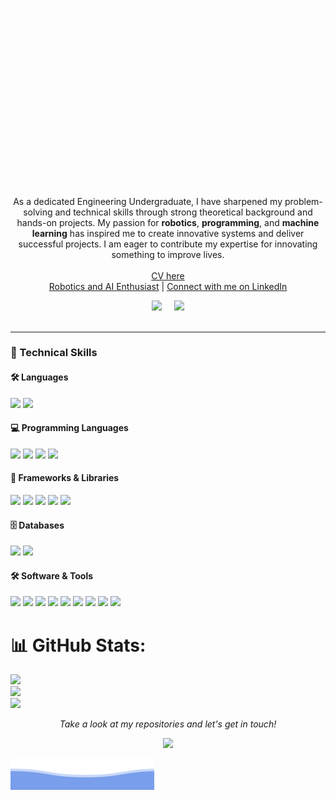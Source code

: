![Rajana Kavinda Samarakoon](https://github.com/RajanaKavinda/RajanaKavinda/blob/main/welcome.gif)

<p align="center">
      As a dedicated Engineering Undergraduate, I have sharpened my problem-solving and technical skills through strong theoretical background and hands-on projects. My passion for <b>robotics</b>, <b>programming</b>, and <b>machine learning</b> has inspired me to create innovative systems and deliver successful projects. I am eager to contribute my expertise for innovating something to improve lives.
<br><br>
<a href="https://drive.google.com/file/d/1CTvHlq6voWYcPuPksmPLp_G0Gguv_WTr/view?usp=sharing">CV here</a>
<br>
<a href="https://github.com/RajanaKavinda">Robotics and AI Enthusiast</a>
| <a href="https://www.linkedin.com/in/rajana-kavinda/">Connect with me on LinkedIn</a>
<br>
 <p align="center">
   <a href="https://www.linkedin.com/in/rajana-kavinda/"><img src="https://img.shields.io/badge/-Rajana%20Kavinda-blue?style=flat-square&logo=Linkedin&logoColor=white" /></a>&nbsp;&nbsp;&nbsp;&nbsp;
   <a href="mailto:rajana.k.samarakoon@gmail.com"><img src="https://img.shields.io/badge/-Email-red?style=flat-square&logo=gmail&logoColor=white" /></a>
<br>
<br>

---

### 🌟 Technical Skills

#### 🛠️ Languages  
<p align="left">
<img src="https://img.shields.io/badge/English-Professional_Proficiency-blue?style=flat-square" />
<img src="https://img.shields.io/badge/Sinhala-Native_Proficiency-orange?style=flat-square" />
</p>

#### 💻 Programming Languages  
<p align="left">
<img src="https://img.shields.io/badge/Python-green?style=flat-square&logo=python" />
<img src="https://img.shields.io/badge/C++-lightgrey?style=flat-square&logo=cplusplus" />
<img src="https://img.shields.io/badge/Java-yellow?style=flat-square&logo=java" />
<img src="https://img.shields.io/badge/JavaScript-yellow?style=flat-square&logo=javascript" />
</p>

#### 🔧 Frameworks & Libraries  
<p align="left">
<img src="https://img.shields.io/badge/ROS2-blueviolet?style=flat-square" />
<img src="https://img.shields.io/badge/ReactJS-blue?style=flat-square&logo=react" />
<img src="https://img.shields.io/badge/Spring_Boot-brightgreen?style=flat-square" />
<img src="https://img.shields.io/badge/OpenCV-lightgrey?style=flat-square&logo=opencv" />
<img src="https://img.shields.io/badge/Flutter-blue?style=flat-square&logo=flutter" />
</p>

#### 🗄️ Databases  
<p align="left">
<img src="https://img.shields.io/badge/MySQL-orange?style=flat-square&logo=mysql" />
<img src="https://img.shields.io/badge/Firebase_Firestore-brightgreen?style=flat-square&logo=firebase" />
</p>

#### 🛠️ Software & Tools  
<p align="left">
<img src="https://img.shields.io/badge/Git-lightgrey?style=flat-square&logo=git" />
<img src="https://img.shields.io/badge/Altium-lightgrey?style=flat-square&logo=altium" />
<img src="https://img.shields.io/badge/SolidWorks-orange?style=flat-square&logo=solidworks" />
<img src="https://img.shields.io/badge/MATLAB-red?style=flat-square&logo=matlab" />
<img src="https://img.shields.io/badge/Arduino-blue?style=flat-square&logo=arduino" />
<img src="https://img.shields.io/badge/Webots-green?style=flat-square" />
<img src="https://img.shields.io/badge/LaTeX-blue?style=flat-square&logo=latex" />
<img src="https://img.shields.io/badge/LTSpice-brightgreen?style=flat-square" />
<img src="https://img.shields.io/badge/Quartus_Prime-lightgrey?style=flat-square&logo=intel" />
</p>

# 📊 GitHub Stats:
![](https://github-readme-stats.vercel.app/api?username=RajanaKavinda&theme=dracula&hide_border=false&include_all_commits=true&count_private=true)<br/>
![](https://github-readme-streak-stats.herokuapp.com/?user=RajanaKavinda&theme=dracula&hide_border=false)<br/>
![](https://github-readme-stats.vercel.app/api/top-langs/?username=RajanaKavinda&theme=dracula&hide_border=false&include_all_commits=true&count_private=true&layout=compact)


<p align="center">
 <i>Take a look at my repositories and let's get in touch!</i>
<p  align="center">
<img src="https://visitor-badge.laobi.icu/badge?page_id=kavinda-samarakoon"/>       
</p>

</p>

![Rajana Kavinda Samarakoon](https://github.com/RajanaKavinda/RajanaKavinda/blob/main/bottom_header.svg)
<br>
</p>
